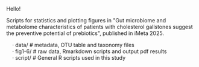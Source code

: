 Hello!

Scripts for statistics and plotting figures in "Gut microbiome and metabolome characteristics of patients with cholesterol gallstones suggest the preventive potential of prebiotics", published in iMeta 2025.

&nbsp;&nbsp;&nbsp;&nbsp;· data/ # metadata, OTU table and taxonomy files  
&nbsp;&nbsp;&nbsp;&nbsp;· fig1-6/ # raw data, Rmarkdown scripts and output pdf results  
&nbsp;&nbsp;&nbsp;&nbsp;· script/ # General R scripts used in this study
